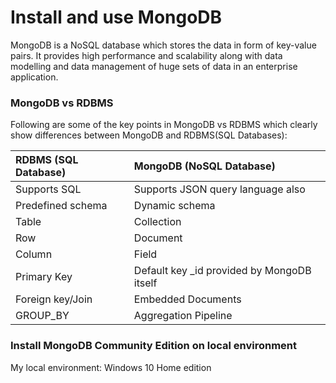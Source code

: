 # Install and use MongoDB

MongoDB is a NoSQL database which stores the data in form of key-value pairs. It provides high performance and scalability along with data modelling and data management of huge sets of data in an enterprise application.

### MongoDB vs RDBMS
Following are some of the key points in MongoDB vs RDBMS which clearly show differences between MongoDB and RDBMS(SQL Databases):

|RDBMS (SQL Database)|MongoDB (NoSQL Database)|
|:---|:---|
|Supports SQL|Supports JSON query language also|
|Predefined schema|Dynamic schema|
|Table|Collection|
|Row|Document|
|Column |Field|
|Primary Key|Default key _id provided by MongoDB itself|
|Foreign key/Join|Embedded Documents|
|GROUP_BY|Aggregation Pipeline|


### Install MongoDB Community Edition on local environment

My local environment: Windows 10 Home edition